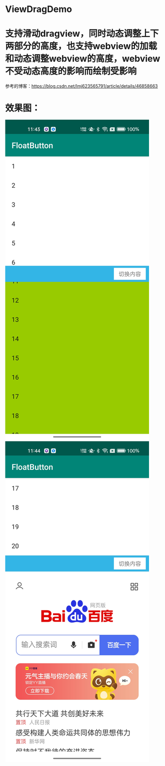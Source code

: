 # ViewDragDemo
# 支持滑动dragview，同时动态调整上下两部分的高度，也支持webview的加载和动态调整webview的高度，webview不受动态高度的影响而绘制受影响
参考的博客：https://blog.csdn.net/lmj623565791/article/details/46858663
# 效果图：
![](SceenShoot/Screenshot_2023-03-24-11-43-46-43_b95b96fa580e328a18050e347e67147f.jpg)
![](SceenShoot/Screenshot_2023-03-24-11-44-04-35_b95b96fa580e328a18050e347e67147f.jpg)
